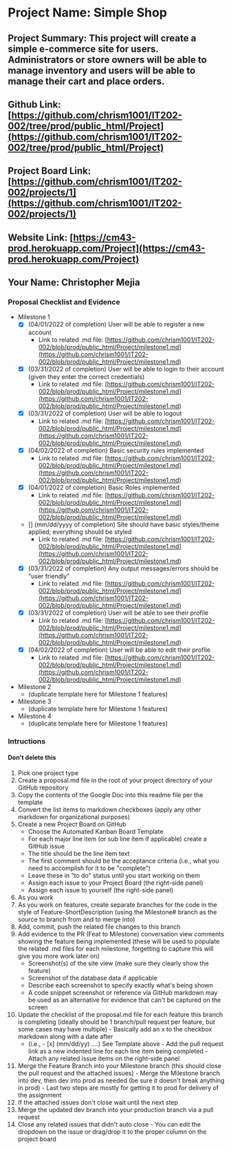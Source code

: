 # Project Name: Simple Shop
## Project Summary: This project will create a simple e-commerce site for users. Administrators or store owners will be able to manage inventory and users will be able to manage their cart and place orders.
## Github Link: [https://github.com/chrism1001/IT202-002/tree/prod/public_html/Project](https://github.com/chrism1001/IT202-002/tree/prod/public_html/Project)
## Project Board Link: [https://github.com/chrism1001/IT202-002/projects/1](https://github.com/chrism1001/IT202-002/projects/1)
## Website Link: [https://cm43-prod.herokuapp.com/Project](https://cm43-prod.herokuapp.com/Project)
## Your Name: Christopher Mejia

<!-- Line item / Feature template (use this for each bullet point) -- DO NOT DELETE THIS SECTION


- [ ] \(mm/dd/yyyy of completion) Feature Title (from the proposal bullet point, if it's a sub-point indent it properly)
  -  Link to related .md file: [Link Name](link url)

 End Line item / Feature Template -- DO NOT DELETE THIS SECTION --> 
 
 
### Proposal Checklist and Evidence

- Milestone 1
    - [X] \(04/01/2022 of completion) User will be able to register a new account
        -  Link to related .md file: [https://github.com/chrism1001/IT202-002/blob/prod/public_html/Project/milestone1.md](https://github.com/chrism1001/IT202-002/blob/prod/public_html/Project/milestone1.md)
    - [X] \(03/31/2022 of completion) User will be able to login to their account (given they enter the correct credentials)
        -  Link to related .md file: [https://github.com/chrism1001/IT202-002/blob/prod/public_html/Project/milestone1.md](https://github.com/chrism1001/IT202-002/blob/prod/public_html/Project/milestone1.md)  
    - [X] \(03/31/2022 of completion) User will be able to logout
        -  Link to related .md file: [https://github.com/chrism1001/IT202-002/blob/prod/public_html/Project/milestone1.md](https://github.com/chrism1001/IT202-002/blob/prod/public_html/Project/milestone1.md)
    - [X] \(04/02/2022 of completion) Basic security rules implemented
        -  Link to related .md file: [https://github.com/chrism1001/IT202-002/blob/prod/public_html/Project/milestone1.md](https://github.com/chrism1001/IT202-002/blob/prod/public_html/Project/milestone1.md)
    - [X] \(04/01/2022 of completion) Basic Roles implemented
        -  Link to related .md file: [https://github.com/chrism1001/IT202-002/blob/prod/public_html/Project/milestone1.md](https://github.com/chrism1001/IT202-002/blob/prod/public_html/Project/milestone1.md)  
    - [] \(mm/dd/yyyy of completion) Site should have basic styles/theme applied; everything should be styled
       -  Link to related .md file: [https://github.com/chrism1001/IT202-002/blob/prod/public_html/Project/milestone1.md](https://github.com/chrism1001/IT202-002/blob/prod/public_html/Project/milestone1.md) 
    - [X] \(03/31/2022 of completion) Any output messages/errors should be “user friendly”
        -  Link to related .md file: [https://github.com/chrism1001/IT202-002/blob/prod/public_html/Project/milestone1.md](https://github.com/chrism1001/IT202-002/blob/prod/public_html/Project/milestone1.md)  
    - [X] \(03/31/2022 of completion) User will be able to see their profile
        -  Link to related .md file: [https://github.com/chrism1001/IT202-002/blob/prod/public_html/Project/milestone1.md](https://github.com/chrism1001/IT202-002/blob/prod/public_html/Project/milestone1.md)
    - [X] \(04/02/2022 of completion) User will be able to edit their profile
        -  Link to related .md file: [https://github.com/chrism1001/IT202-002/blob/prod/public_html/Project/milestone1.md](https://github.com/chrism1001/IT202-002/blob/prod/public_html/Project/milestone1.md)  
- Milestone 2
  - (duplicate template here for Milestone 1 features)
- Milestone 3
  - (duplicate template here for Milestone 1 features)
- Milestone 4
  - (duplicate template here for Milestone 1 features)
### Intructions
#### Don't delete this
1. Pick one project type
2. Create a proposal.md file in the root of your project directory of your GitHub repository
3. Copy the contents of the Google Doc into this readme file per the template
4. Convert the list items to markdown checkboxes (apply any other markdown for organizational purposes)
5. Create a new Project Board on GitHub
   - Choose the Automated Kanban Board Template
   - For each major line item (or sub line item if applicable) create a GitHub issue
   - The title should be the line item text
   - The first comment should be the acceptance criteria (i.e., what you need to accomplish for it to be "complete")
   - Leave these in "to do" status until you start working on them
   - Assign each issue to your Project Board (the right-side panel)
   - Assign each issue to yourself (the right-side panel)
6. As you work
  1. As you work on features, create separate branches for the code in the style of Feature-ShortDescription (using the Milestone# branch as the source to branch from and to merge into)
  2. Add, commit, push the related file changes to this branch
  3. Add evidence to the PR (Feat to Milestone) conversation view comments showing the feature being implemented (these will be used to populate the related .md files for each milestone, forgetting to capture this will give you more work later on)
     - Screenshot(s) of the site view (make sure they clearly show the feature)
     - Screenshot of the database data if applicable
     - Describe each screenshot to specify exactly what's being shown
     - A code snippet screenshot or reference via GitHub markdown may be used as an alternative for evidence that can't be captured on the screen
  4. Update the checklist of the proposal.md file for each feature this branch is completing (ideally should be 1 branch/pull request per feature, but some cases may have multiple)
    - Basically add an x to the checkbox markdown along with a date after
      - (i.e.,   - [x] (mm/dd/yy) ....) See Template above
    - Add the pull request link as a new indented line for each line item being completed
    - Attach any related issue items on the right-side panel
  5. Merge the Feature Branch into your Milestone branch (this should close the pull request and the attached issues)
    - Merge the Milestone branch into dev, then dev into prod as needed (be sure it doesn't break anything in prod)
    - Last two steps are mostly for getting it to prod for delivery of the assignment 
  7. If the attached issues don't close wait until the next step
  8. Merge the updated dev branch into your production branch via a pull request
  9. Close any related issues that didn't auto close
    - You can edit the dropdown on the issue or drag/drop it to the proper column on the project board